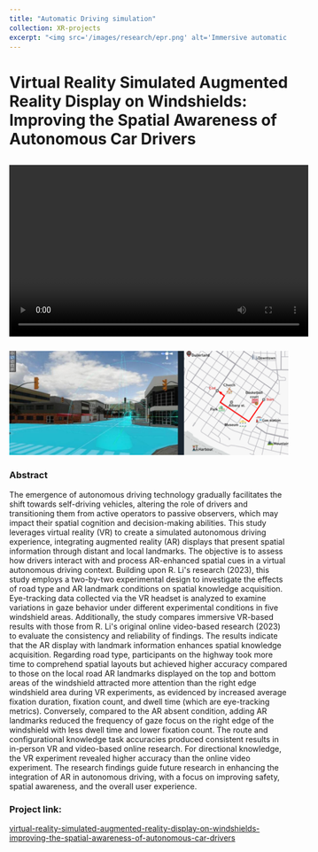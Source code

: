 ```yaml
---
title: "Automatic Driving simulation"
collection: XR-projects
excerpt: "<img src='/images/research/epr.png' alt='Immersive automatic driving simulation in VR environment'>"
---
```

# Virtual Reality Simulated Augmented Reality Display on Windshields: Improving the Spatial Awareness of Autonomous Car Drivers

<div style="display: flex; align-items: center; gap: 10px;">
  <video width="540" height="310" controls>
    <source src="../videos/xr-autodriving4scenes.mp4" type="video/mp4">
  </video>
  <figure>
    <img src="../images/xr-autodriving/XR-autodrive-cityAR.png" alt="Description of Image 1" width="400" height="150">
    <img src="../images/xr-autodriving/XR-autodrive-highwayAR.png" alt="Description of Image 2" width="400" height="150">
  </figure>
</div>

![Automatic Driving simulation in City with Augmented Reality indicator on windshield](/images/xr-autodriving/XR-autodrive-cityAR.png)

### Abstract

The emergence of autonomous driving technology gradually facilitates the shift towards self-driving vehicles, altering the role of drivers and transitioning them from active operators to passive observers, which may impact their spatial cognition and decision-making abilities. This study leverages virtual reality (VR) to create a simulated autonomous driving experience, integrating augmented reality (AR) displays that present spatial information through distant and local landmarks. The objective is to assess how drivers interact with and process AR-enhanced spatial cues in a virtual autonomous driving context. Building upon R. Li's research (2023), this study employs a two-by-two experimental design to investigate the effects of road type and AR landmark conditions on spatial knowledge acquisition. Eye-tracking data collected via the VR headset is analyzed to examine variations in gaze behavior under different experimental conditions in five windshield areas. Additionally, the study compares immersive VR-based results with those from R. Li's original online video-based research (2023) to evaluate the consistency and reliability of findings. The results indicate that the AR display with landmark information enhances spatial knowledge acquisition. Regarding road type, participants on the highway took more time to comprehend spatial layouts but achieved higher accuracy compared to those on the local road AR landmarks displayed on the top and bottom areas of the windshield attracted more attention than the right edge windshield area during VR experiments, as evidenced by increased average fixation duration, fixation count, and dwell time (which are eye-tracking metrics). Conversely, compared to the AR absent condition, adding AR landmarks reduced the frequency of gaze focus on the right edge of the windshield with less dwell time and lower fixation count. The route and configurational knowledge task accuracies produced consistent results in in-person VR and video-based online research. For directional knowledge, the VR experiment revealed higher accuracy than the online video experiment. The research findings guide future research in enhancing the integration of AR in autonomous driving, with a focus on improving safety, spatial awareness, and the overall user experience.

### Project link:

[virtual-reality-simulated-augmented-reality-display-on-windshields-improving-the-spatial-awareness-of-autonomous-car-drivers](https://www.wur.nl/en/activity/virtual-reality-simulated-augmented-reality-display-on-windshields-improving-the-spatial-awareness-of-autonomous-car-drivers.htm)
